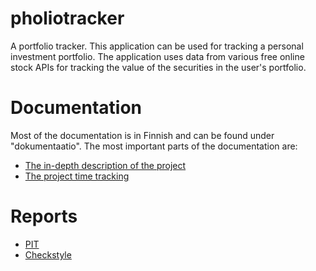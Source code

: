 # pholiotracker
A portfolio tracker. This application can be used for tracking a personal
investment portfolio. The application uses data from various free online
stock APIs for tracking the value of the securities in the user's portfolio.

# Documentation
Most of the documentation is in Finnish and can be found under "dokumentaatio".
The most important parts of the documentation are:
* [The in-depth description of the project](dokumentaatio/aiheenKuvausJaRakenne.md)
* [The project time tracking](dokumentaatio/tuntikirjanpito.md)

# Reports
* [PIT](https://htmlpreview.github.io/?https://github.com/jlehtoranta/pholiotracker/blob/master/dokumentaatio/pit/201706090000/index.html)
* [Checkstyle](https://htmlpreview.github.io/?https://github.com/jlehtoranta/pholiotracker/blob/master/dokumentaatio/checkstyle/checkstyle.html)

